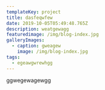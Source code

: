 ```yaml
---
templateKey: project
title: dasfeqwfew
date: 2019-10-05T05:49:48.765Z
description: weatgewagg
featuredimage: /img/blog-index.jpg
galleryImages:
  - caption: gweagew
    image: /img/blog-index.jpg
tags:
  - egeawgwrewhgg
---
```

ggwegewagewgg
